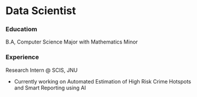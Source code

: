 # Data Scientist

### Educatiom
B.A, Computer Science Major with Mathematics Minor

### Experience
Research Intern @ SCIS, JNU
- Currently working on Automated Estimation of High Risk Crime Hotspots and Smart Reporting using AI
